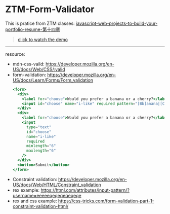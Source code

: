 # ZTM-Form-Validator

This is pratice from ZTM classes: [javascript-web-projects-to-build-your-portfolio-resume-第十四章](https://www.udemy.com/course/javascript-web-projects-to-build-your-portfolio-resume/?couponCode=ACCAGE0923)

> [click to watch the demo](https://joeban0608.github.io/ZTM-Form-Validator/)

---

resource:

- mdn-css-vaild: https://developer.mozilla.org/en-US/docs/Web/CSS/:valid
- form-validation: https://developer.mozilla.org/en-US/docs/Learn/Forms/Form_validation
  ```jsx
  <form>
    <div>
      <label for="choose">Would you prefer a banana or a cherry?</label>
      <input id="choose" name="i-like" required pattern="[Bb]anana|[Cc]herry" />
    </div>
    <div>
      <label for="choose">Would you prefer a banana or a cherry?</label>
      <input
        type="text"
        id="choose"
        name="i-like"
        required
        minlength="6"
        maxlength="6"
      />
    </div>
    <button>Submit</button>
  </form>
  ```
- Constraint validation: https://developer.mozilla.org/en-US/docs/Web/HTML/Constraint_validation
- rex example: https://html.com/attributes/input-pattern/?username=eeeeeqeqeqeqeqeqe
- rex and css example: https://css-tricks.com/form-validation-part-1-constraint-validation-html/
